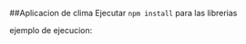 ##Aplicacion de clima
Ejecutar ```npm install``` para las librerias 

ejemplo de ejecucion:
```node app -d "El Salvador"

